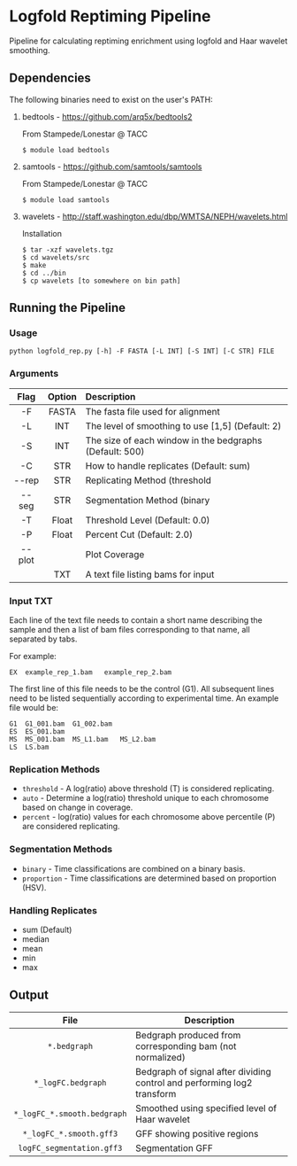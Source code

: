 # Logfold Reptiming Pipeline
Pipeline for calculating reptiming enrichment using logfold and Haar wavelet smoothing.
## Dependencies
The following binaries need to exist on the user's PATH:

1. bedtools - https://github.com/arq5x/bedtools2
   
   From Stampede/Lonestar @ TACC
   ```
   $ module load bedtools
   ```
2. samtools - https://github.com/samtools/samtools
   
   From Stampede/Lonestar @ TACC
   ```
   $ module load samtools
   ```
3. wavelets - http://staff.washington.edu/dbp/WMTSA/NEPH/wavelets.html
   
   Installation
   ```
   $ tar -xzf wavelets.tgz
   $ cd wavelets/src
   $ make
   $ cd ../bin
   $ cp wavelets [to somewhere on bin path]
   ```

## Running the Pipeline

### Usage
`python logfold_rep.py [-h] -F FASTA [-L INT] [-S INT] [-C STR] FILE`

### Arguments

| Flag | Option | Description |
|:----:|:------:|:------------|
|-F|FASTA|The fasta file used for alignment|
|-L|INT|The level of smoothing to use \[1,5\] \(Default: 2\)|
|-S|INT|The size of each window in the bedgraphs \(Default: 500\)|
|-C|STR|How to handle replicates \(Default: sum\)|
|--rep|STR|Replicating Method \(threshold|auto|percent\) \(Default: threshold\)|
|--seg|STR|Segmentation Method \(binary|proportion\) \(Default: binary\)|
|-T|Float|Threshold Level \(Default: 0.0\)|
|-P|Float|Percent Cut \(Default: 2.0\)|
|--plot| |Plot Coverage|
|  |TXT| A text file listing bams for input|

### Input TXT
Each line of the text file needs to contain a short name describing the sample and then a list of bam files corresponding to that name, all separated by tabs.

For example:

```
EX	example_rep_1.bam	example_rep_2.bam
```
The first line of this file needs to be the control (G1). All subsequent lines need to be listed sequentially according to experimental time. An example file would be:
```
G1	G1_001.bam	G1_002.bam
ES	ES_001.bam
MS	MS_001.bam	MS_L1.bam	MS_L2.bam
LS	LS.bam
```

### Replication Methods
- `threshold` - A log(ratio) above threshold (T) is considered replicating.
- `auto` - Determine a log(ratio) threshold unique to each chromosome based on change in coverage.
- `percent` - log(ratio) values for each chromosome above percentile (P) are considered replicating.

### Segmentation Methods
- `binary` - Time classifications are combined on a binary basis.
- `proportion` - Time classifications are determined based on proportion (HSV).

### Handling Replicates
  - sum (Default)                                    
  - median                                           
  - mean                                             
  - min                                              
  - max                                              

## Output
| File | Description |
|:----:|-------------|
|`*.bedgraph`|Bedgraph produced from corresponding bam (not normalized)|
|`*_logFC.bedgraph`|Bedgraph of signal after dividing control and performing log2 transform|
|`*_logFC_*.smooth.bedgraph`|Smoothed using specified level of Haar wavelet|
|`*_logFC_*.smooth.gff3`|GFF showing positive regions|
|`logFC_segmentation.gff3`| Segmentation GFF|
